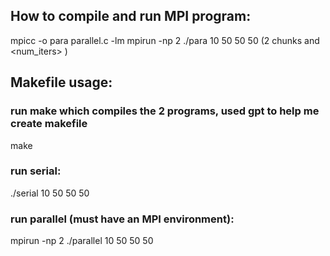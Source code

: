 ## How to compile and run MPI program:
mpicc -o para parallel.c -lm
mpirun -np 2 ./para 10 50 50 50 (2 chunks and <num_iters> <kmax> <jmax> <imax>)


## Makefile usage:
### run make which compiles the 2 programs,  used gpt to help me create makefile
make

### run serial:
./serial 10 50 50 50

### run parallel (must have an MPI environment):
mpirun -np 2 ./parallel 10 50 50 50
